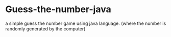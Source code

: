 # Guess-the-number-java
a simple guess the number game using java language. (where the number is randomly generated by the computer)
